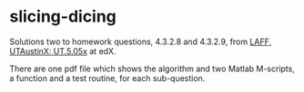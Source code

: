 # slicing-dicing
Solutions two to homework questions, 4.3.2.8 and 4.3.2.9, from [LAFF, UTAustinX: UT.5.05x](https://www.edx.org/course/linear-algebra-foundations-to-frontiers) at edX. 

There are one pdf file which shows the algorithm and two Matlab M-scripts, a function and a test routine, for each sub-question. 
